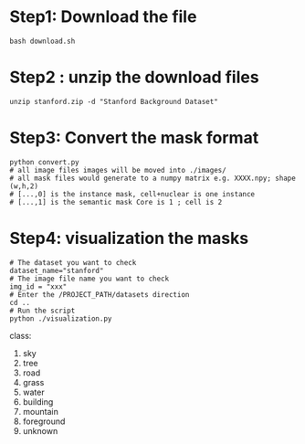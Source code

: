 # Step1: Download the file 
```
bash download.sh

```

# Step2 : unzip the download files
```
unzip stanford.zip -d "Stanford Background Dataset"
```

# Step3: Convert the mask format
```
python convert.py
# all image files images will be moved into ./images/
# all mask files would generate to a numpy matrix e.g. XXXX.npy; shape (w,h,2)
# [...,0] is the instance mask, cell+nuclear is one instance
# [...,1] is the semantic mask Core is 1 ; cell is 2
```

# Step4: visualization the masks
```
# The dataset you want to check
dataset_name="stanford" 
# The image file name you want to check
img_id = "xxx"
# Enter the /PROJECT_PATH/datasets direction
cd ..  
# Run the script 
python ./visualization.py

```
class:
1. sky
2. tree
3. road
4. grass
5. water
6. building
7. mountain
8. foreground
9. unknown